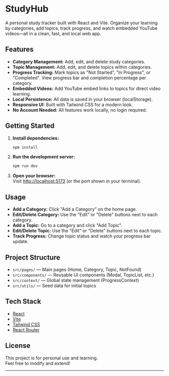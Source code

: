# StudyHub

A personal study tracker built with React and Vite. Organize your learning by categories, add topics, track progress, and watch embedded YouTube videos—all in a clean, fast, and local web app.

## Features

- **Category Management:** Add, edit, and delete study categories.
- **Topic Management:** Add, edit, and delete topics within categories.
- **Progress Tracking:** Mark topics as "Not Started", "In Progress", or "Completed". View progress bar and completion percentage per category.
- **Embedded Videos:** Add YouTube embed links to topics for direct video learning.
- **Local Persistence:** All data is saved in your browser (localStorage).
- **Responsive UI:** Built with Tailwind CSS for a modern look.
- **No Account Needed:** All features work locally, no login required.

## Getting Started

1. **Install dependencies:**
   ```bash
   npm install
   ```

2. **Run the development server:**
   ```bash
   npm run dev
   ```

3. **Open your browser:**  
   Visit [http://localhost:5173](http://localhost:5173) (or the port shown in your terminal).

## Usage

- **Add a Category:** Click "Add a Category" on the home page.
- **Edit/Delete Category:** Use the "Edit" or "Delete" buttons next to each category.
- **Add a Topic:** Go to a category and click "Add Topic".
- **Edit/Delete Topic:** Use the "Edit" or "Delete" buttons next to each topic.
- **Track Progress:** Change topic status and watch your progress bar update.

## Project Structure

- `src/pages/` — Main pages (Home, Category, Topic, NotFound)
- `src/components/` — Reusable UI components (Modal, TopicList, etc.)
- `src/context/` — Global state management (ProgressContext)
- `src/utils/` — Seed data for initial topics

## Tech Stack

- [React](https://react.dev/)
- [Vite](https://vitejs.dev/)
- [Tailwind CSS](https://tailwindcss.com/)
- [React Router](https://reactrouter.com/)

## License

This project is for personal use and learning.  
Feel free to modify and extend!

---
